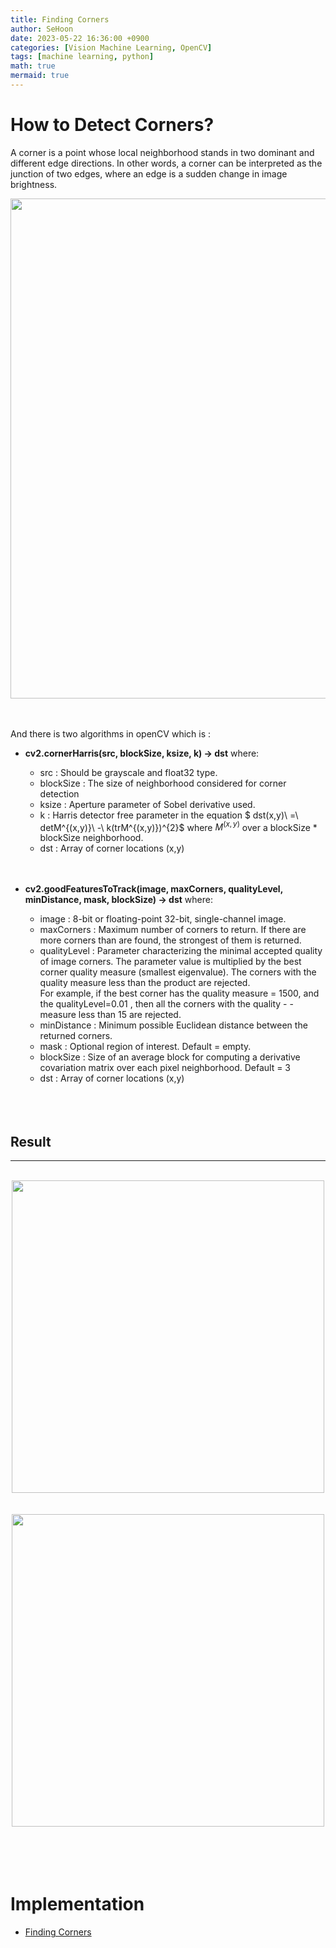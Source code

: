 ```yaml
---
title: Finding Corners
author: SeHoon
date: 2023-05-22 16:36:00 +0900
categories: [Vision Machine Learning, OpenCV]
tags: [machine learning, python]
math: true
mermaid: true
---
```


# How to Detect Corners?
A corner is a point whose local neighborhood stands in two dominant and different edge directions. In other words, a corner can be interpreted as the junction of two edges, where an edge is a sudden change in image brightness.
<center>
<img src="https://github.com/csh970605/csh970605.github.io/assets/28240052/4faeea3c-3d0d-4281-abf2-37465b81d1b9" width=800>
</center>
<br><br>

And there is two algorithms in openCV which is :<br>
+ **cv2.cornerHarris(src, blockSize, ksize, k) -> dst** where:
    + src : Should be grayscale and float32 type.
    + blockSize : The size of neighborhood considered for corner detection
    + ksize : Aperture parameter of Sobel derivative used.
    + k : Harris detector free parameter in the equation $ dst(x,y)\ =\ detM^{(x,y)}\ -\ k(trM^{(x,y)})^{2}$ where $M^{(x,y)}$ over a blockSize * blockSize neighborhood.
    + dst : Array of corner locations (x,y)
    <br>
    <br>

+ **cv2.goodFeaturesToTrack(image, maxCorners, qualityLevel, minDistance, mask, blockSize) -> dst** where:
    + image : 8-bit or floating-point 32-bit, single-channel image.
    + maxCorners : Maximum number of corners to return. If there are more corners than are found, the strongest of them is returned.
    + qualityLevel : Parameter characterizing the minimal accepted quality of image corners. The parameter value is multiplied by the best corner quality measure (smallest eigenvalue). The corners with the quality measure less than the product are rejected.<br>
    For example, if the best corner has the quality measure = 1500, and the qualityLevel=0.01 , then all the corners with the quality - - measure less than 15 are rejected.
    + minDistance : Minimum possible Euclidean distance between the returned corners.
    + mask : Optional region of interest. Default = empty.
    + blockSize : Size of an average block for computing a derivative covariation matrix over each pixel neighborhood. Default = 3
    + dst : Array of corner locations (x,y)
<br><br><br><br>

## Result
---
<br>

<center>
<img src="https://github.com/csh970605/csh970605.github.io/assets/28240052/12ee02b2-1491-4c37-a938-a23276bb372c" width=500>
</center>
<br><br>

<center>
<img src="https://github.com/csh970605/csh970605.github.io/assets/28240052/2417450d-8ff3-4766-bd56-3f9c660c4cae" width=500>
</center>
<br><br><br><br>

# Implementation
+ [Finding Corners](https://github.com/csh970605/Modern_Computer_Vision/blob/main/OpenCV/15.%20Finding%20Corners.ipynb)